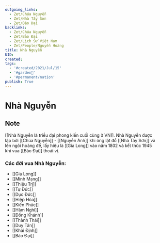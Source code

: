 ```yaml
---
outgoing_links:
  - Zet/Chúa Nguyễn
  - Zet/Nhà Tây Sơn
  - Zet/Bảo Đại
backlinks:
  - Zet/Chúa Nguyễn
  - Zet/Bảo Đại
  - Zet/Lịch Sử Việt Nam
  - Zet/People/Nguyễn Hoàng
title: Nhà Nguyễn
UID: 
created: 
tags:
  - '#created/2021/Jul/15'
  - '#garden🏡'
  - '#permanent/nation'
publish: True
---
```

# Nhà Nguyễn

## Note
[[Nhà Nguyễn là triều đại phong kiến cuối cùng ở VN]]. Nhà Nguyễn được lập bởi [[Chúa Nguyễn]] - [[Nguyễn Ánh]] khi ông lật đổ [[Nhà Tây Sơn]] và lên ngôi hoàng đế, lấy hiệu là [[Gia Long]] vào năm 1802 và kết thúc 1945 khi vua [[Bảo Đại]] thoái vị.

### Các đời vua Nhà Nguyễn:
- [[Gia Long]]
- [[Minh Mạng]]
- [[Thiệu Trị]]
- [[Tự Đức]]
- [[Dục Đức]]
- [[Hiệp Hòa]]
- [[Kiến Phúc]]
- [[Hàm Nghi]]
- [[Đồng Khánh]]
- [[Thành Thái]]
- [[Duy Tân]]
- [[Khải Định]]
- [[Bảo Đại]]
